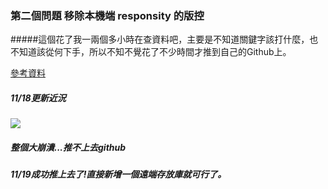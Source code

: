 ### 第二個問題 移除本機端 responsity 的版控

#####這個花了我一兩個多小時在查資料吧，主要是不知道關鍵字該打什麼，也不知道該從何下手，所以不知不覺花了不少時間才推到自己的Github上。

[參考資料](https://ithelp.ithome.com.tw/articles/10195236)

##### 11/18更新近況
![](https://i.imgur.com/aZzHDdX.png)
##### 整個大崩潰...推不上去github

##### 11/19成功推上去了!直接新增一個遠端存放庫就可行了。